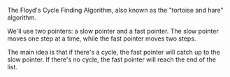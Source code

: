 The Floyd's Cycle Finding Algorithm, also known as the "tortoise and hare" algorithm.

We'll use two pointers: a slow pointer and a fast pointer. The slow pointer moves one step at a time, while the fast pointer moves two steps.

The main idea is that if there's a cycle, the fast pointer will catch up to the slow pointer. If there's no cycle, the fast pointer will reach the end of the list.
